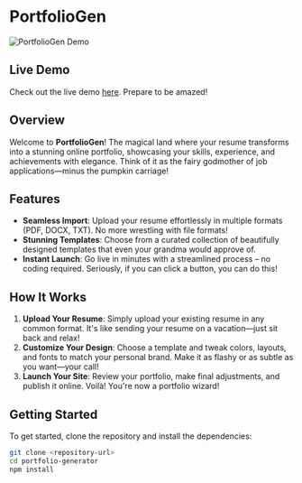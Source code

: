 # PortfolioGen

![PortfolioGen Demo](https://i.ibb.co/848KtM8Z/image.png)

## Live Demo
Check out the live demo [here](https://portfolio-generator-nine.vercel.app/). Prepare to be amazed!

## Overview
Welcome to **PortfolioGen**! The magical land where your resume transforms into a stunning online portfolio, showcasing your skills, experience, and achievements with elegance. Think of it as the fairy godmother of job applications—minus the pumpkin carriage!

## Features
- **Seamless Import**: Upload your resume effortlessly in multiple formats (PDF, DOCX, TXT). No more wrestling with file formats!
- **Stunning Templates**: Choose from a curated collection of beautifully designed templates that even your grandma would approve of.
- **Instant Launch**: Go live in minutes with a streamlined process – no coding required. Seriously, if you can click a button, you can do this!

## How It Works
1. **Upload Your Resume**: Simply upload your existing resume in any common format. It's like sending your resume on a vacation—just sit back and relax!
2. **Customize Your Design**: Choose a template and tweak colors, layouts, and fonts to match your personal brand. Make it as flashy or as subtle as you want—your call!
3. **Launch Your Site**: Review your portfolio, make final adjustments, and publish it online. Voilà! You're now a portfolio wizard!



## Getting Started
To get started, clone the repository and install the dependencies:

```bash
git clone <repository-url>
cd portfolio-generator
npm install
